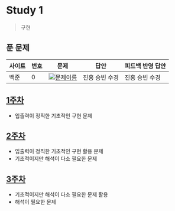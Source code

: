 # Study 1
> 구현

## 푼 문제
| 사이트 | 번호 | 문제                 | 답안                | 피드백 반영 답안    |
| ------ | ---- | -------------------- | ------------------- | ------------------- |
| 백준   | 0    | <img src="https://static.solved.ac/tier_small/4.svg" width="19px" height="19px"/>[문제이름](문제링크) | 진홍 승빈 수경 | 진홍 승빈 수경 |


## [1주차](Week01)
* 입출력이 정직한 기초적인 구현 문제

## [2주차](Week02)
* 입출력이 정직한 기초적인 구현 활용 문제
* 기초적이지만 해석이 다소 필요한 문제

## [3주차](Week03)
* 기초적이지만 해석이 다소 필요한 문제 활용
* 해석이 필요한 문제